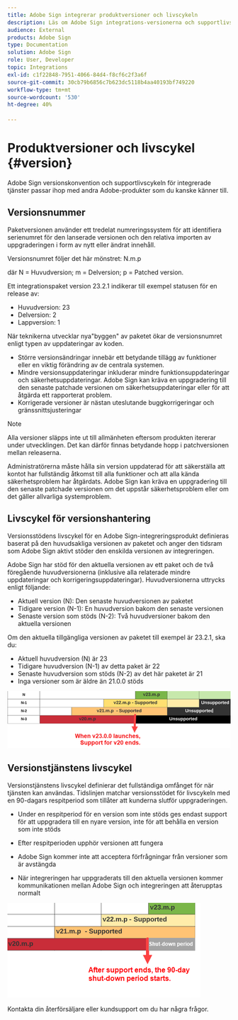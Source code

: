 ```yaml
---
title: Adobe Sign integrerar produktversioner och livscykeln
description: Läs om Adobe Sign integrations-versionerna och supportlivscykeln
audience: External
products: Adobe Sign
type: Documentation
solution: Adobe Sign
role: User, Developer
topic: Integrations
exl-id: c1f22848-7951-4066-84d4-f8cf6c2f3a6f
source-git-commit: 30cb79b6856c7b623dc5118b4aa40193bf749220
workflow-type: tm+mt
source-wordcount: '530'
ht-degree: 40%

---
```


# Produktversioner och livscykel {#version}

Adobe Sign versionskonvention och supportlivscykeln för integrerade tjänster passar ihop med andra Adobe-produkter som du kanske känner till.

## Versionsnummer

Paketversionen använder ett tredelat numreringssystem för att identifiera serienumret för den lanserade versionen och den relativa importen av uppgraderingen i form av nytt eller ändrat innehåll.

Versionsnumret följer det här mönstret: N.m.p

där N = Huvudversion; m = Delversion; p = Patched version.

Ett integrationspaket version 23.2.1 indikerar till exempel statusen för en release av:

* Huvudversion: 23
* Delversion: 2
* Lappversion: 1

När teknikerna utvecklar nya&quot;byggen&quot; av paketet ökar de versionsnumret enligt typen av uppdateringar av koden.

* Större versionsändringar innebär ett betydande tillägg av funktioner eller en viktig förändring av de centrala systemen.
* Mindre versionsuppdateringar inkluderar mindre funktionsuppdateringar och säkerhetsuppdateringar. Adobe Sign kan kräva en uppgradering till den senaste patchade versionen om säkerhetsuppdateringar eller för att åtgärda ett rapporterat problem.
* Korrigerade versioner är nästan uteslutande buggkorrigeringar och gränssnittsjusteringar

>[!NOTE]
>
>Alla versioner släpps inte ut till allmänheten eftersom produkten itererar under utvecklingen. Det kan därför finnas betydande hopp i patchversionen mellan releaserna.

Administratörerna måste hålla sin version uppdaterad för att säkerställa att kontot har fullständig åtkomst till alla funktioner och att alla kända säkerhetsproblem har åtgärdats. Adobe Sign kan kräva en uppgradering till den senaste patchade versionen om det uppstår säkerhetsproblem eller om det gäller allvarliga systemproblem.

## Livscykel för versionshantering

Versionsstödens livscykel för en Adobe Sign-integreringsprodukt definieras baserat på den huvudsakliga versionen av paketet och anger den tidsram som Adobe Sign aktivt stöder den enskilda versionen av integreringen.

Adobe Sign har stöd för den aktuella versionen av ett paket och de två föregående huvudversionerna (inklusive alla relaterade mindre uppdateringar och korrigeringsuppdateringar). Huvudversionerna uttrycks enligt följande:

* Aktuell version (N): Den senaste huvudversionen av paketet
* Tidigare version (N-1): En huvudversion bakom den senaste versionen
* Senaste version som stöds (N-2): Två huvudversioner bakom den aktuella versionen

Om den aktuella tillgängliga versionen av paketet till exempel är 23.2.1, ska du:

* Aktuell huvudversion (N) är 23
* Tidigare huvudversion (N-1) av detta paket är 22
* Senaste huvudversion som stöds (N-2) av det här paketet är 21
* Inga versioner som är äldre än 21.0.0 stöds

![Versionsdiagram](images/version_chart.png)

## Versionstjänstens livscykel

Versionstjänstens livscykel definierar det fullständiga omfånget för när tjänsten kan användas. Tidslinjen matchar versionsstödet för livscykeln med en 90-dagars respitperiod som tillåter att kunderna slutför uppgraderingen.

* Under en respitperiod för en version som inte stöds ges endast support för att uppgradera till en nyare version, inte för att behålla en version som inte stöds
* Efter respitperioden upphör versionen att fungera

* Adobe Sign kommer inte att acceptera förfrågningar från versioner som är avstängda
* När integreringen har uppgraderats till den aktuella versionen kommer kommunikationen mellan Adobe Sign och integreringen att återupptas normalt

![Avstängningsperiod](images/shutdown_period.png)

Kontakta din återförsäljare eller kundsupport om du har några frågor.
